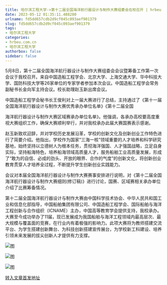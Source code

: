 ```yaml
---
title: 哈尔滨工程大学->第十二届全国海洋航行器设计与制作大赛组委会在校召开 | hrbeu.com.cn
date: 2023-05-12 01:35:11.488280
urlname: fd5dd657cdb2d9cf045c093aef901379
slug: fd5dd657cdb2d9cf045c093aef901379
tags: 
- 哈尔滨工程大学
categories:
- hrbeu.com.cn
- 哈尔滨工程大学
authorbox: false
sidebar: false
---
```

5月8日，第十二届全国海洋航行器设计与制作大赛组委会会议暨筹备工作第一次会议于我校召开。来自中国造船工程学会、北京大学、上海交通大学、华中科技大学、国防科技大学等26家单位的专家学者参加本次会议。中国造船工程学会常务副秘书长金向军主持会议。校长助理赵玉新出席会议。

中国造船工程学会秘书长王俊利对上一届大赛进行了总结，主持通过了《第十一届全国海洋航行器设计与制作大赛优秀承办单位名单》《第十二届全国
<!--more-->
海洋航行器设计与制作大赛区域赛承办单位名单》。他强调，各承办高校要高度重视大赛组织工作，确保大赛顺利举行，并对我校承办此届大赛国赛表示感谢。

赵玉新致欢迎辞，并对学校历史发展沿革，学校的创新文化及创新创业工作特色进行了简要介绍。他指出，学校作为国家“三海一核”领域重要的人才培养和科学研究基地，始终坚持以立德树人为根本任务，贯彻海洋强国、人才强国战略，立足自身实际，坚持船海特色，培养船海领域高质量人才，服务船舶工业高质量发展，形成了“敢为的自信、必成的劲头、开放的眼界、合作的气度”的创新文化，将创新创业教育贯穿人才培养全过程，不断提升学生创新创业实践能力。

会议对本届全国海洋航行器设计与制作大赛赛事安排进行说明，对《第十二届全国海洋航行器设计与制作大赛细则(修订稿)》进行讨论，国赛、区域赛相关承办单位介绍了比赛筹备情况。

第十二届全国海洋航行器设计与制作大赛由中国科学技术协会、中华人民共和国工业和信息化部指导，中国船舶集团有限公司、中国造船工程学会、国际船舶与海洋工程创新与合作组织（ICNAME）主办，中国高等教育学会提供支持，我校承办。大赛至今成功举办了11届，现已发展成为我国船舶与海洋工程领域内最高层次、最大规模与覆盖面的竞赛，在行业内有着极强的影响力。此项大赛将为教师搭建交流平台、为学生搭建创新舞台、为科技创新搭建宣传展台，为学校新工科建设、培养引领未来发展的拔尖创新人才提供有力支撑。

![图](http://gongxue.cn/__local/F/2B/90/739AACE2E96BDDEDD06BD7C4845_29818879_DC2D.jpg)

![图](http://gongxue.cn/__local/D/81/FA/BA9331ECEADFB314156AB44EEFE_6E71A39D_330AA.jpg)

![图](http://gongxue.cn/__local/B/AA/40/A92538C531BD6CD0B9EFF2C0574_90B4583C_204EE.jpg)

[转入文章首发地址](http://gongxue.cn/info/1141/75741.htm)